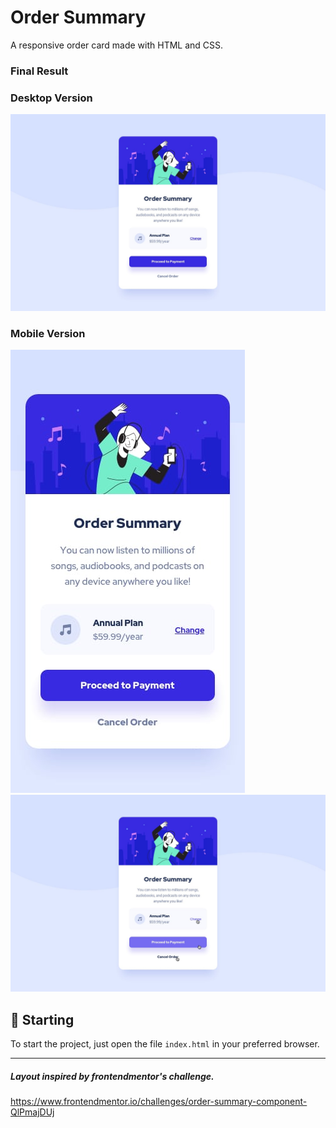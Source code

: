 # Order Summary
A responsive order card made with HTML and CSS.

### Final Result

### Desktop Version
<img src="assets/final/desktop-version.jpg" alt="Web Version"/>

### Mobile Version
<img src="assets/final/mobile-version1.jpg" alt="Mobile Version"/>
<img src="assets/final/mobile-version2.jpg" alt="Web Version"/>

## 🚀 Starting

To start the project, just open the file `index.html` in your preferred browser.

---
##### Layout inspired by frontendmentor's challenge.
https://www.frontendmentor.io/challenges/order-summary-component-QlPmajDUj
